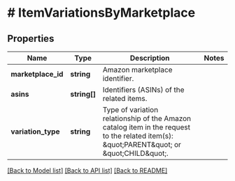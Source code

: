 # # ItemVariationsByMarketplace

## Properties

Name | Type | Description | Notes
------------ | ------------- | ------------- | -------------
**marketplace_id** | **string** | Amazon marketplace identifier. |
**asins** | **string[]** | Identifiers (ASINs) of the related items. |
**variation_type** | **string** | Type of variation relationship of the Amazon catalog item in the request to the related item(s): \&quot;PARENT\&quot; or \&quot;CHILD\&quot;. |

[[Back to Model list]](../../README.md#models) [[Back to API list]](../../README.md#endpoints) [[Back to README]](../../README.md)
